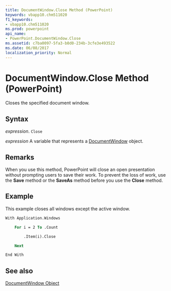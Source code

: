 ```yaml
---
title: DocumentWindow.Close Method (PowerPoint)
keywords: vbapp10.chm511020
f1_keywords:
- vbapp10.chm511020
ms.prod: powerpoint
api_name:
- PowerPoint.DocumentWindow.Close
ms.assetid: c7ba0097-5fa3-b0d0-234b-3cfe3e493522
ms.date: 06/08/2017
localization_priority: Normal
---
```



# DocumentWindow.Close Method (PowerPoint)

Closes the specified document window.


## Syntax

 _expression_. `Close`

_expression_ A variable that represents a [DocumentWindow](./PowerPoint.DocumentWindow.md) object.


## Remarks

When you use this method, PowerPoint will close an open presentation without prompting users to save their work. To prevent the loss of work, use the  **Save** method or the **SaveAs** method before you use the **Close** method.


## Example

This example closes all windows except the active window.


```vb
With Application.Windows

    For i = 2 To .Count

        .Item(i).Close

    Next

End With
```


## See also



[DocumentWindow Object](PowerPoint.DocumentWindow.md)

